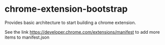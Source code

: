 # chrome-extension-bootstrap
Provides basic architecture to start building a chrome extension.

See the link https://developer.chrome.com/extensions/manifest to add more items to manifest.json
